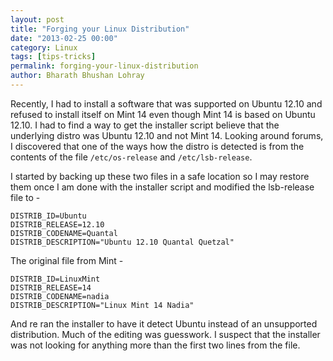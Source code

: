 ```yaml
---
layout: post
title: "Forging your Linux Distribution"
date: "2013-02-25 00:00"
category: Linux
tags: [tips-tricks]
permalink: forging-your-linux-distribution
author: Bharath Bhushan Lohray
---
```


Recently, I had to install a software that was supported on Ubuntu 12.10 and refused to install itself on Mint 14 even though Mint 14 is based on Ubuntu 12.10. I had to find a way to get the installer script believe that the underlying distro was Ubuntu 12.10 and not Mint 14. Looking around forums, I discovered that one of the ways how the distro is detected is from the contents of the file `/etc/os-release` and `/etc/lsb-release`.

I started by backing up these two files in a safe location so I may restore them once I am done with the installer script and modified the lsb-release file to -

```
DISTRIB_ID=Ubuntu
DISTRIB_RELEASE=12.10
DISTRIB_CODENAME=Quantal
DISTRIB_DESCRIPTION="Ubuntu 12.10 Quantal Quetzal"
```

The original file from Mint -

```
DISTRIB_ID=LinuxMint
DISTRIB_RELEASE=14
DISTRIB_CODENAME=nadia
DISTRIB_DESCRIPTION="Linux Mint 14 Nadia"
```

And re ran the installer to have it detect Ubuntu instead of an unsupported distribution. Much of the editing was guesswork. I suspect that the installer was not looking for anything more than the first two lines from the file.
